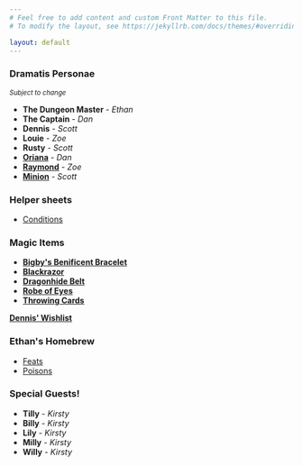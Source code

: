 ```yaml
---
# Feel free to add content and custom Front Matter to this file.
# To modify the layout, see https://jekyllrb.com/docs/themes/#overriding-theme-defaults

layout: default
---
```

### Dramatis Personae

<small>*Subject to change*</small>

* **The Dungeon Master** - *Ethan*
* **The Captain** - *Dan*
* **Dennis** - *Scott*
* **Louie** - *Zoe*
* **Rusty** - *Scott*
* **[Oriana]({{site.baseurl}}/Oriana.html)** - *Dan*
* **[Raymond]({{site.baseurl}}/Raymond.html)** - *Zoe*
* **[Minion]({{site.baseurl}}/Minion.html)** - *Scott*

### Helper sheets

* [Conditions]({{site.baseurl}}/Conditions.html)

### Magic Items

* **[Bigby's Benificent Bracelet]({{site.baseurl}}/BigbysBracelet.html)**
* **[Blackrazor]({{site.baseurl}}/Blackrazor.html)**
* **[Dragonhide Belt]({{site.baseurl}}/DragonhideBelt.html)**
* **[Robe of Eyes]({{site.baseurl}}/RobeOfEyes.html)**
* **[Throwing Cards]({{site.baseurl}}/ThrowingCards.html)**

**[Dennis' Wishlist]({{site.baseurl}}/DennisWishlist.html)**

### Ethan's Homebrew

* [Feats]({{site.baseurl}}/Cyre1313HomebrewFeats.html)
* [Poisons]({{site.baseurl}}/Poisons.html)

### Special Guests!

* **Tilly** - *Kirsty*
* **Billy** - *Kirsty*
* **Lily** - *Kirsty*
* **Milly** - *Kirsty*
* **Willy** - *Kirsty*
